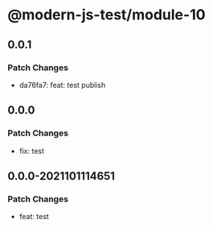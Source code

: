 # @modern-js-test/module-10

## 0.0.1

### Patch Changes

- da76fa7: feat: test publish

## 0.0.0

### Patch Changes

- fix: test

## 0.0.0-2021101114651

### Patch Changes

- feat: test

